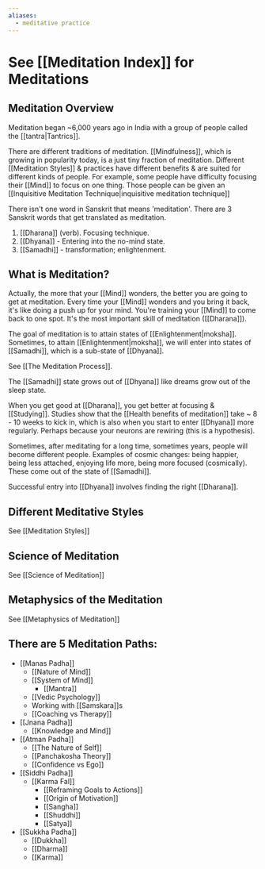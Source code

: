 ```yaml
---
aliases:
  - meditative practice
---
```

# See [[Meditation Index]] for Meditations

## Meditation Overview
Meditation began ~6,000 years ago in India with a group of people called the [[tantra|Tantrics]].

There are different traditions of meditation. [[Mindfulness]], which is growing in popularity today, is a just tiny fraction of meditation. Different [[Meditation Styles]] & practices have different benefits & are suited for different kinds of people.
	For example, some people have difficulty focusing their [[Mind]] to focus on one thing. Those people can be given an [[Inquisitive Meditation Technique|inquisitive meditation technique]]

There isn't one word in Sanskrit that means 'meditation'. There are 3 Sanskrit words that get translated as meditation.
1) [[Dharana]] (verb). Focusing technique.
2) [[Dhyana]] - Entering into the no-mind state.
3) [[Samadhi]] - transformation; enlightenment.

## What is Meditation?

Actually, the more that your [[Mind]] wonders, the better you are going to get at meditation. Every time your [[Mind]] wonders and you bring it back, it's like doing a push up for your mind. You're training your [[Mind]] to come back to one spot. It's the most important skill of meditation ([[Dharana]]).

The goal of meditation is to attain states of [[Enlightenment|moksha]]. Sometimes, to attain [[Enlightenment|moksha]], we will enter into states of [[Samadhi]], which is a sub-state of [[Dhyana]].

See [[The Meditation Process]].

The [[Samadhi]] state grows out of [[Dhyana]] like dreams grow out of the sleep state.

When you get good at [[Dharana]], you get better at focusing & [[Studying]]. Studies show that the [[Health benefits of meditation]] take ~ 8 - 10 weeks to kick in, which is also when you start to enter [[Dhyana]] more regularly. Perhaps because your neurons are rewiring (this is a hypothesis).

Sometimes, after meditating for a long time, sometimes years, people will become different people. Examples of cosmic changes: being happier, being less attached, enjoying life more, being more focused (cosmically). These come out of the state of [[Samadhi]].

Successful entry into [[Dhyana]] involves finding the right [[Dharana]].

## Different Meditative Styles
See [[Meditation Styles]]

## Science of Meditation
See [[Science of Meditation]]

## Metaphysics of the Meditation
See [[Metaphysics of Meditation]]

## There are 5 Meditation Paths:
- [[Manas Padha]]
	- [[Nature of Mind]]
	- [[System of Mind]]
		- [[Mantra]]
	- [[Vedic Psychology]]
	- Working with [[Samskara]]s
	- [[Coaching vs Therapy]]
- [[Jnana Padha]]
	- [[Knowledge and Mind]]
- [[Atman Padha]]
	- [[The Nature of Self]]
	- [[Panchakosha Theory]]
	- [[Confidence vs Ego]]
- [[Siddhi Padha]]
	- [[Karma  Fal]]
		- [[Reframing Goals to Actions]]
		- [[Origin of Motivation]]
		- [[Sangha]]
		- [[Shuddhi]]
		- [[Satya]]
- [[Sukkha Padha]]
	- [[Dukkha]]
	- [[Dharma]]
	- [[Karma]]
